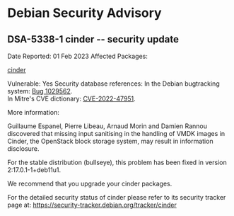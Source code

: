 
Debian Security Advisory
========================


DSA-5338-1 cinder -- security update
------------------------------------



Date Reported:
01 Feb 2023
Affected Packages:

[cinder](https://packages.debian.org/src:cinder)

Vulnerable:
Yes
Security database references:
In the Debian bugtracking system: [Bug 1029562](https://bugs.debian.org/cgi-bin/bugreport.cgi?bug=1029562).  
In Mitre's CVE dictionary: [CVE-2022-47951](https://security-tracker.debian.org/tracker/CVE-2022-47951).  

More information:

Guillaume Espanel, Pierre Libeau, Arnaud Morin and Damien Rannou
discovered that missing input sanitising in the handling of VMDK images
in Cinder, the OpenStack block storage system, may result in information
disclosure.


For the stable distribution (bullseye), this problem has been fixed in
version 2:17.0.1-1+deb11u1.


We recommend that you upgrade your cinder packages.


For the detailed security status of cinder please refer to
its security tracker page at:
<https://security-tracker.debian.org/tracker/cinder>





